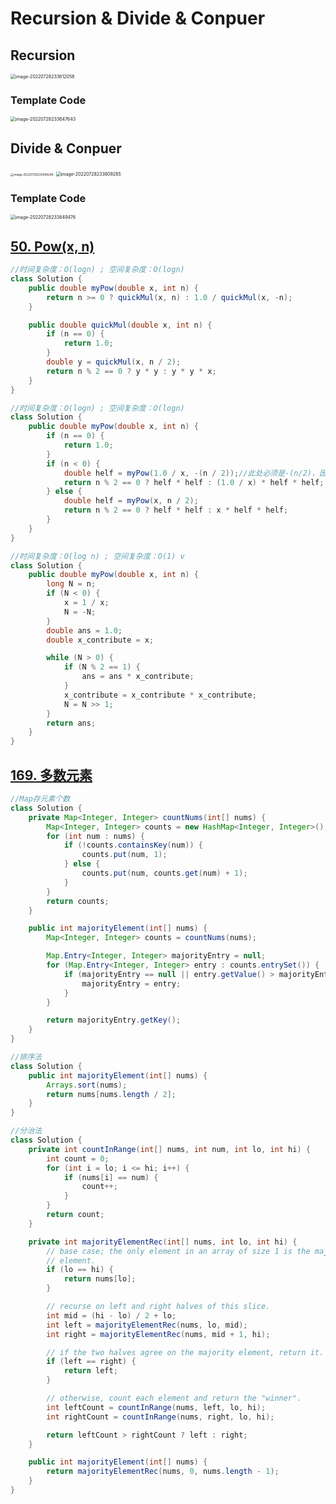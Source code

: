 # Recursion & Divide & Conpuer



## Recursion

<img src="img/image-20220728233612058.png" alt="image-20220728233612058" style="zoom:50%;" />

### Template Code

<img src="img/image-20220728233647643.png" alt="image-20220728233647643" style="zoom:50%;" />

## Divide & Conpuer

<img src="img/image-20220728233946246.png" alt="image-20220728233946246" style="zoom: 33%;" />

<img src="img/image-20220728233809285.png" alt="image-20220728233809285" style="zoom:50%;" />

### Template Code

<img src="img/image-20220728233849476.png" alt="image-20220728233849476" style="zoom:50%;" />



## [50. Pow(x, n)](https://leetcode.cn/problems/powx-n/)

```java
//时间复杂度：O(logn) ; 空间复杂度：O(logn)
class Solution {
    public double myPow(double x, int n) {
        return n >= 0 ? quickMul(x, n) : 1.0 / quickMul(x, -n);
    }

    public double quickMul(double x, int n) {
        if (n == 0) {
            return 1.0;
        }
        double y = quickMul(x, n / 2);
        return n % 2 == 0 ? y * y : y * y * x;
    }
}

//时间复杂度：O(logn) ; 空间复杂度：O(logn)
class Solution {
    public double myPow(double x, int n) {
        if (n == 0) {
            return 1.0;
        }
        if (n < 0) {
            double helf = myPow(1.0 / x, -(n / 2));//此处必须是-(n/2)，因为-n/2可能会溢出
            return n % 2 == 0 ? helf * helf : (1.0 / x) * helf * helf;
        } else {
            double helf = myPow(x, n / 2);
            return n % 2 == 0 ? helf * helf : x * helf * helf;
        }
    }
}

//时间复杂度：O(log n) ; 空间复杂度：O(1) v
class Solution {
    public double myPow(double x, int n) {
        long N = n;
        if (N < 0) {
            x = 1 / x;
            N = -N;
        }
        double ans = 1.0;
        double x_contribute = x;

        while (N > 0) {
            if (N % 2 == 1) {
                ans = ans * x_contribute;
            }
            x_contribute = x_contribute * x_contribute;
            N = N >> 1;
        }
        return ans;
    }
}
```

## [169. 多数元素](https://leetcode.cn/problems/majority-element/)

```java
//Map存元素个数
class Solution {
    private Map<Integer, Integer> countNums(int[] nums) {
        Map<Integer, Integer> counts = new HashMap<Integer, Integer>();
        for (int num : nums) {
            if (!counts.containsKey(num)) {
                counts.put(num, 1);
            } else {
                counts.put(num, counts.get(num) + 1);
            }
        }
        return counts;
    }

    public int majorityElement(int[] nums) {
        Map<Integer, Integer> counts = countNums(nums);

        Map.Entry<Integer, Integer> majorityEntry = null;
        for (Map.Entry<Integer, Integer> entry : counts.entrySet()) {
            if (majorityEntry == null || entry.getValue() > majorityEntry.getValue()) {
                majorityEntry = entry;
            }
        }

        return majorityEntry.getKey();
    }
}

//排序法
class Solution {
    public int majorityElement(int[] nums) {
        Arrays.sort(nums);
        return nums[nums.length / 2];
    }
}

//分治法
class Solution {
    private int countInRange(int[] nums, int num, int lo, int hi) {
        int count = 0;
        for (int i = lo; i <= hi; i++) {
            if (nums[i] == num) {
                count++;
            }
        }
        return count;
    }

    private int majorityElementRec(int[] nums, int lo, int hi) {
        // base case; the only element in an array of size 1 is the majority
        // element.
        if (lo == hi) {
            return nums[lo];
        }

        // recurse on left and right halves of this slice.
        int mid = (hi - lo) / 2 + lo;
        int left = majorityElementRec(nums, lo, mid);
        int right = majorityElementRec(nums, mid + 1, hi);

        // if the two halves agree on the majority element, return it.
        if (left == right) {
            return left;
        }

        // otherwise, count each element and return the "winner".
        int leftCount = countInRange(nums, left, lo, hi);
        int rightCount = countInRange(nums, right, lo, hi);

        return leftCount > rightCount ? left : right;
    }

    public int majorityElement(int[] nums) {
        return majorityElementRec(nums, 0, nums.length - 1);
    }
}
```



